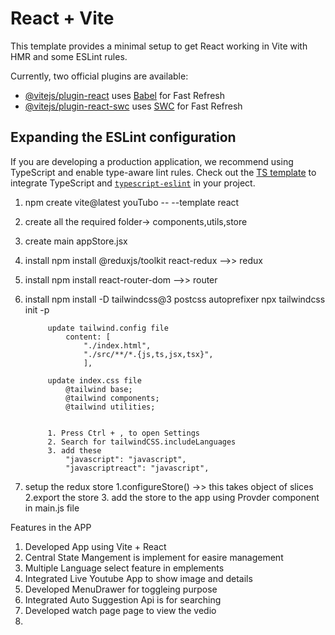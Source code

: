 # React + Vite

This template provides a minimal setup to get React working in Vite with HMR and some ESLint rules.

Currently, two official plugins are available:

- [@vitejs/plugin-react](https://github.com/vitejs/vite-plugin-react/blob/main/packages/plugin-react/README.md) uses [Babel](https://babeljs.io/) for Fast Refresh
- [@vitejs/plugin-react-swc](https://github.com/vitejs/vite-plugin-react-swc) uses [SWC](https://swc.rs/) for Fast Refresh

## Expanding the ESLint configuration

If you are developing a production application, we recommend using TypeScript and enable type-aware lint rules. Check out the [TS template](https://github.com/vitejs/vite/tree/main/packages/create-vite/template-react-ts) to integrate TypeScript and [`typescript-eslint`](https://typescript-eslint.io) in your project.




1. npm create vite@latest youTubo -- --template react

2. create all the required folder-> components,utils,store

3. create main appStore.jsx

4. install npm install @reduxjs/toolkit react-redux -->> redux
5. install npm install react-router-dom             -->> router
6. install 
            npm install -D tailwindcss@3 postcss autoprefixer
            npx tailwindcss init -p

            update tailwind.config file
                content: [
                    "./index.html",
                    "./src/**/*.{js,ts,jsx,tsx}",
                    ],
            
            update index.css file
                @tailwind base;
                @tailwind components;
                @tailwind utilities;


            1. Press Ctrl + , to open Settings
            2. Search for tailwindCSS.includeLanguages
            3. add these 
                "javascript": "javascript",
                "javascriptreact": "javascript",

7. setup the redux store
    1.configureStore() ->> this takes object of slices
    2.export the store
    3. add the store to the app using Provder component in main.js file


Features in the APP
1. Developed App using Vite + React
2. Central State Mangement is implement for easire management
3. Multiple Language select feature in emplements
4. Integrated Live Youtube App to show image and details
5. Developed MenuDrawer for toggleing purpose
6. Integrated Auto Suggestion Api is for searching 
7. Developed watch page page to view the vedio 
8. 



